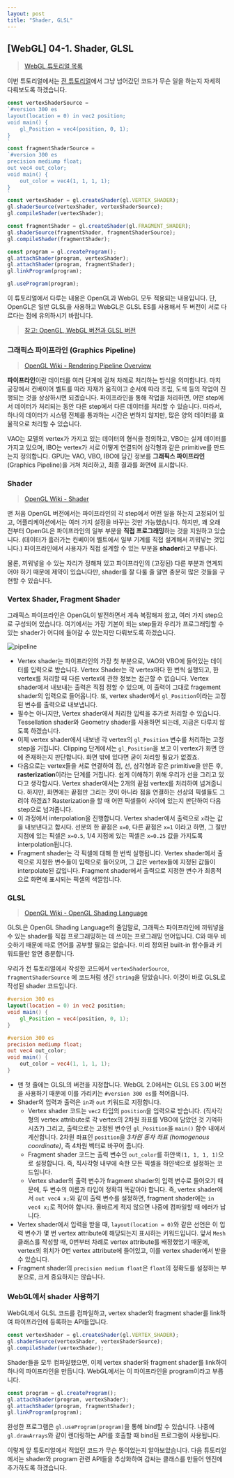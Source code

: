 ```yaml
---
layout: post
title: "Shader, GLSL"
---
```

## [WebGL] 04-1. Shader, GLSL

> [WebGL 튜토리얼 목록]({{site.url}}/2019/04/19/webgl-tutorials)

이번 튜토리얼에서는 [전 튜토리얼]({{site.url}}/2019/04/20/webgl-vao)에서 그냥 넘어갔던 코드가 무슨 일을 하는지 자세히 다뤄보도록 하겠습니다. 

```typescript
const vertexShaderSource = 
`#version 300 es
layout(location = 0) in vec2 position;
void main() {
    gl_Position = vec4(position, 0, 1);
}
`
const fragmentShaderSource = 
`#version 300 es
precision mediump float;
out vec4 out_color;
void main() {
    out_color = vec4(1, 1, 1, 1);
}
`
const vertexShader = gl.createShader(gl.VERTEX_SHADER);
gl.shaderSource(vertexShader, vertexShaderSource);
gl.compileShader(vertexShader);

const fragmentShader = gl.createShader(gl.FRAGMENT_SHADER);
gl.shaderSource(fragmentShader, fragmentShaderSource);
gl.compileShader(fragmentShader);

const program = gl.createProgram();
gl.attachShader(program, vertexShader);
gl.attachShader(program, fragmentShader);
gl.linkProgram(program);

gl.useProgram(program);
```

이 튜토리얼에서 다루는 내용은 OpenGL과 WebGL 모두 적용되는 내용입니다. 단, OpenGL은 일반 GLSL을 사용하고 WebGL은 GLSL ES를 사용해서 두 버전이 서로 다르다는 점에 유의하시기 바랍니다.

> [참고: OpenGL, WebGL 버전과 GLSL 버전](https://en.wikipedia.org/wiki/OpenGL_Shading_Language#Versions)

### 그래픽스 파이프라인 (Graphics Pipeline)

> [OpenGL Wiki - Rendering Pipeline Overview](https://www.khronos.org/opengl/wiki/Rendering_Pipeline_Overview)

**파이프라인**이란 데이터를 여러 단계에 걸쳐 차례로 처리하는 방식을 의미합니다. 마치 공장에서 컨베이어 벨트를 따라 자재가 움직이고 순서에 따라 조립, 도색 등의 작업이 진행되는 것을 상상하시면 되겠습니다. 파이프라인을 통해 작업을 처리하면, 어떤 step에서 데이터가 처리되는 동안 다른 step에서 다른 데이터를 처리할 수 있습니다. 따라서, 하나의 데이터가 시스템 전체를 통과하는 시간은 변하지 않지만, 많은 양의 데이터를 효율적으로 처리할 수 있습니다.

VAO는 모델의 vertex가 가지고 있는 데이터의 형식을 정의하고, VBO는 실제 데이터를 가지고 있으며, IBO는 vertex가 서로 어떻게 연결되어 삼각형과 같은 primitive를 만드는지 정의합니다. GPU는 VAO, VBO, IBO에 담긴 정보를 **그래픽스 파이프라인**(Graphics Pipeline)을 거쳐 처리하고, 최종 결과를 화면에 표시합니다.

### Shader

> [OpenGL Wiki - Shader](https://www.khronos.org/opengl/wiki/Shader)

맨 처음 OpenGL 버전에서는 파이프라인의 각 step에서 어떤 일을 하는지 고정되어 있고, 어플리케이션에서는 여러 가지 설정을 바꾸는 것만 가능했습니다. 하지만, 꽤 오래 전부터 OpenGL은 파이프라인의 일부 부분을 **직접 프로그래밍**하는 것을 지원하고 있습니다. (데이터가 흘러가는 컨베이어 벨트에서 일부 기계를 직접 설계해서 끼워넣는 것입니다.) 파이프라인에서 사용자가 직접 설계할 수 있는 부분을 **shader**라고 부릅니다.

물론, 끼워넣을 수 있는 자리가 정해져 있고 파이프라인의 (고정된) 다른 부분과 연계되어야 하기 때문에 제약이 있습니다만, shader를 잘 다룰 줄 알면 충분히 많은 것들을 구현할 수 있습니다.

### Vertex Shader, Fragment Shader

그래픽스 파이프라인은 OpenGL이 발전하면서 계속 복잡해져 왔고, 여러 가지 step으로 구성되어 있습니다. 여기에서는 가장 기본이 되는 step들과 우리가 프로그래밍할 수 있는 shader가 어디에 들어갈 수 있는지만 다뤄보도록 하겠습니다.

![pipeline]({{site.url}}/images/04-shader-pipeline.PNG)

- Vertex shader는 파이프라인의 가장 첫 부분으로, VAO와 VBO에 들어있는 데이터를 입력으로 받습니다. Vertex Shader는 각 vertex마다 한 번씩 실행되고, 한 vertex를 처리할 때 다른 vertex에 관한 정보는 접근할 수 없습니다. Vertex shader에서 내보내는 출력은 직접 정할 수 있으며, 이 출력이 그대로 fragement shader의 입력으로 들어옵니다. 또, vertex shader에서 `gl_Position`이라는 고정된 변수를 출력으로 내보냅니다.
- 필수는 아니지만, Vertex shader에서 처리한 입력을 추가로 처리할 수 있습니다. Tessellation shader와 Geometry shader를 사용하면 되는데, 지금은 다루지 않도록 하겠습니다.
- 이제 vertex shader에서 내보낸 각 vertex의 `gl_Position` 변수를 처리하는 고정 step을 거칩니다. Clipping 단계에서는 `gl_Position`을 보고 이 vertex가 화면 안에 존재하는지 판단합니다. 화면 밖에 있다면 굳이 처리할 필요가 없겠죠.
- 다음으로는 vertex들을 서로 연결하여 점, 선, 삼각형과 같은 primitive을 만든 후, **rasterization**이라는 단계를 거칩니다. 쉽게 이해하기 위해 우리가 선을 그리고 있다고 생각합시다. Vertex shader에서는 2개의 끝점 vertex를 처리하여 넘겨줍니다. 하지만, 화면에는 끝점만 그리는 것이 아니라 점을 연결하는 선상의 픽셀들도 그려야 하겠죠? Rasterization을 할 때 어떤 픽셀들이 사이에 있는지 판단하여 다음 step으로 넘겨줍니다. 
- 이 과정에서 interpolation을 진행합니다. Vertex shader에서 출력으로 `x`라는 값을 내보낸다고 합시다. 선분의 한 끝점은 `x=0`, 다른 끝점은 `x=1` 이라고 하면, 그 절반 지점에 있는 픽셀은 `x=0.5`, 1/4 지점에 있는 픽셀은 `x=0.25` 값을 가지도록 interpolation됩니다.
- Fragment shader는 각 픽셀에 대해 한 번씩 실행됩니다. Vertex shader에서 출력으로 지정한 변수들이 입력으로 들어오며, 그 값은 vertex들에 지정된 값들이 interpolate된 값입니다. Fragment shader에서 출력으로 지정한 변수가 최종적으로 화면에 표시되는 픽셀의 색깔입니다.

### GLSL

>  [OpenGL Wiki - OpenGL Shading Language](https://www.khronos.org/opengl/wiki/OpenGL_Shading_Language)

GLSL은 OpenGL Shading Language의 줄임말로, 그래픽스 파이프라인에 끼워넣을 수 있는 shader를 직접 프로그래밍하는 데 쓰이는 프로그래밍 언어입니다. C와 매우 비슷하기 때문에 따로 언어를 공부할 필요는 없습니다. 미리 정의된 built-in 함수들과 키워드들만 알면 충분합니다.

우리가 전 튜토리얼에서 작성한 코드에서 `vertexShaderSource`, `fragmentShaderSource` 에 코드처럼 생긴 `string`을 담았습니다. 이것이 바로 GLSL로 작성된 shader 코드입니다.

```GLSL
#version 300 es
layout(location = 0) in vec2 position;
void main() {
    gl_Position = vec4(position, 0, 1);
}
```

```GLSL
#version 300 es
precision mediump float;
out vec4 out_color;
void main() {
    out_color = vec4(1, 1, 1, 1);
}
```

- 맨 첫 줄에는 GLSL의 버전을 지정합니다. WebGL 2.0에서는 GLSL ES 3.00 버전을 사용하기 때문에 이를 가리키는 `#version 300 es`를 적어줍니다.
- Shader의 입력과 출력은 `in`과 `out` 키워드로 지정합니다.
    - Vertex shader 코드는 `vec2` 타입의 `position`을 입력으로 받습니다. (직사각형의 vertex attribute로 각 vertex의 2차원 좌표를 VBO에 담았던 것 기억하시죠?) 그리고, 출력으로는 고정된 변수인 `gl_Position`을 `main()` 함수 내에서 계산합니다. 2차원 좌표인 `position`을 *3차원 동차 좌표 (homogenous coordinate)*, 즉 4차원 벡터로 바꾸어 줍니다. 
    - Fragment shader 코드는 출력 변수인 `out_color`를 하얀색`(1, 1, 1, 1)`으로 설정합니다. 즉, 직사각형 내부에 속한 모든 픽셀을 하얀색으로 설정하는 코드입니다.
    - Vertex shader의 출력 변수가 fragment shader의 입력 변수로 들어오기 때문에, 두 변수의 이름과 타입이 정확히 똑같아야 합니다. 즉, vertex shader에서 `out vec4 x;`와 같이 출력 변수를 설정하면, fragment shader에는 `in vec4 x;`로 적어야 합니다. 올바르게 적지 않으면 나중에 컴파일할 때 에러가 납니다.
- Vertex shader에서 입력을 받을 때, `layout(location = 0)`와 같은 선언은 이 입력 변수가 몇 번 vertex attribute에 해당되는지 표시하는 키워드입니다. 앞서 `Mesh` 클래스를 작성할 때, 0번부터 차례로 vertex attribute를 배정했었기 때문에, vertex의 위치가 0번 vertex attribute에 들어있고, 이를 vertex shader에서 받을 수 있습니다. 
- Fragment shader의 `precision medium float`은 `float`의 정확도를 설정하는 부분으로, 크게 중요하지는 않습니다.

### WebGL에서 shader 사용하기

WebGL에서 GLSL 코드를 컴파일하고, vertex shader와 fragment shader를 link하여 파이프라인에 등록하는 API들입니다.

```typescript
const vertexShader = gl.createShader(gl.VERTEX_SHADER);
gl.shaderSource(vertexShader, vertexShaderSource);
gl.compileShader(vertexShader);
```


Shader들을 모두 컴파일했으면, 이제 vertex shader와 fragment shader를 link하여 하나의 파이프라인을 만듭니다. WebGL에서는 이 파이프라인을 program이라고 부릅니다.

```typescript
const program = gl.createProgram();
gl.attachShader(program, vertexShader);
gl.attachShader(program, fragmentShader);
gl.linkProgram(program);
```
완성한 프로그램은 `gl.useProgram(program)`을 통해 bind할 수 있습니다. 나중에 `gl.drawArrays`와 같이 렌더링하는 API를 호출할 때 bind된 프로그램이 사용됩니다.

이렇게 앞 튜토리얼에서 적었던 코드가 무슨 뜻이었는지 알아보았습니다. 다음 튜토리얼에서는 shader와 program 관련 API들을 추상화하여 감싸는 클래스를 만들어 엔진에 추가하도록 하겠습니다.